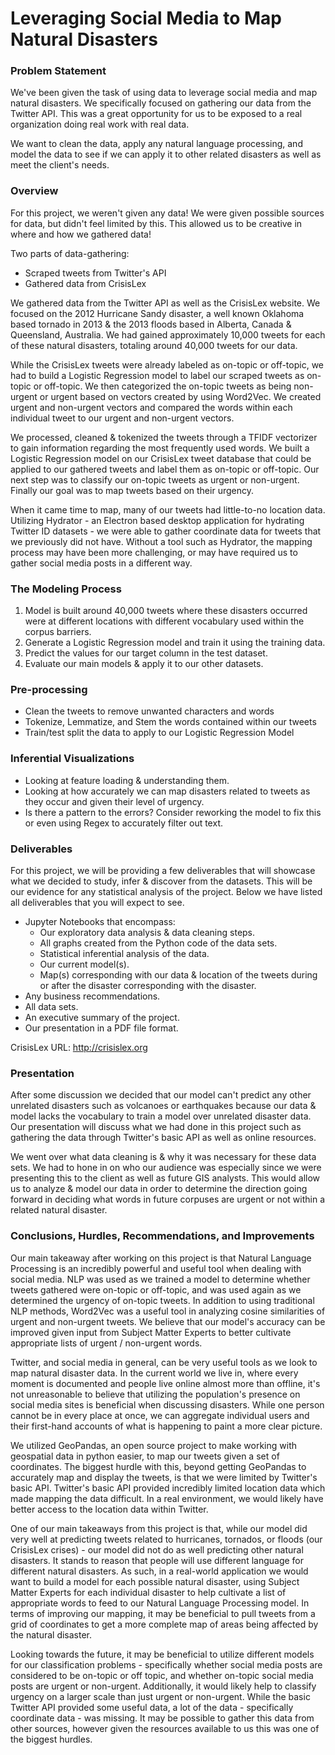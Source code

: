 # Leveraging Social Media to Map Natural Disasters

### Problem Statement
We've been given the task of using data to leverage social media and map natural disasters. We specifically focused on gathering our data from the Twitter API. This was a great opportunity for us to be exposed to a real organization doing real work with real data.

We want to clean the data, apply any natural language processing, and model the data to see if we can apply it to other related disasters as well as meet the client's needs.

### Overview
For this project, we weren't given any data! We were given possible sources for data, but didn't feel limited by this. This allowed us to be creative in where and how we gathered data!

Two parts of data-gathering:
 - Scraped tweets from Twitter's API
 - Gathered data from CrisisLex

We gathered data from the Twitter API as well as the CrisisLex website. We focused on the 2012 Hurricane Sandy disaster, a well known Oklahoma based tornado in 2013 & the 2013 floods based in Alberta, Canada & Queensland, Australia. We had gained approximately 10,000 tweets for each of these natural disasters, totaling around 40,000 tweets for our data.  

While the CrisisLex tweets were already labeled as on-topic or off-topic, we had to build a Logistic Regression model to label our scraped tweets as on-topic or off-topic. We then categorized the on-topic tweets as being non-urgent or urgent based on vectors created by using Word2Vec. We created urgent and non-urgent vectors and compared the words within each individual tweet to our urgent and non-urgent vectors.

We processed, cleaned & tokenized the tweets through a TFIDF vectorizer to gain information regarding the most frequently used words. We built a Logistic Regression model on our CrisisLex tweet database that could be applied to our gathered tweets and label them as on-topic or off-topic. Our next step was to classify our on-topic tweets as urgent or non-urgent. Finally our goal was to map tweets based on their urgency.

When it came time to map, many of our tweets had little-to-no location data. Utilizing Hydrator - an Electron based desktop application for hydrating Twitter ID datasets - we were able to gather coordinate data for tweets that we previously did not have. Without a tool such as Hydrator, the mapping process may have been more challenging, or may have required us to gather social media posts in a different way.

### The Modeling Process
1. Model is built around 40,000 tweets where these disasters occurred were at different locations with different vocabulary used within the corpus barriers.
2. Generate a Logistic Regression model and train it using the training data.
3. Predict the values for our target column in the test dataset.
4. Evaluate our main models & apply it to our other datasets.

### Pre-processing
  - Clean the tweets to remove unwanted characters and words
  - Tokenize, Lemmatize, and Stem the words contained within our tweets
  - Train/test split the data to apply to our Logistic Regression Model

### Inferential Visualizations
  - Looking at feature loading & understanding them.  
  - Looking at how accurately we can map disasters related to tweets as they occur and given their level of urgency.  
  - Is there a pattern to the errors? Consider reworking the model to fix this or even using Regex to accurately filter out text.  

### Deliverables
For this project, we will be providing a few deliverables that will showcase what we decided to study, infer & discover from the datasets. This will be our evidence for any statistical analysis of the project. Below we have listed all deliverables that you will expect to see.

- Jupyter Notebooks that encompass:
  - Our exploratory data analysis & data cleaning steps.
  - All graphs created from the Python code of the data sets.
  - Statistical inferential analysis of the data.
  - Our current model(s).
  - Map(s) corresponding with our data & location of the tweets during or after the disaster corresponding with the disaster.
- Any business recommendations.
- All data sets.
- An executive summary of the project.
- Our presentation in a PDF file format.

CrisisLex URL:
http://crisislex.org

### Presentation
After some discussion we decided that our model can't predict any other unrelated disasters such as volcanoes or earthquakes because our data & model lacks the vocabulary to train a model over unrelated disaster data. Our presentation will discuss what we had done in this project such as gathering the data through Twitter's basic API as well as online resources.

We went over what data cleaning is & why it was necessary for these data sets. We had to hone in on who our audience was especially since we were presenting this to the client as well as future GIS analysts. This would allow us to analyze & model our data in order to determine the direction going forward in deciding what words in future corpuses are urgent or not within a related natural disaster.

### Conclusions, Hurdles, Recommendations, and Improvements
Our main takeaway after working on this project is that Natural Language Processing is an incredibly powerful and useful tool when dealing with social media. NLP was used as we trained a model to determine whether tweets gathered were on-topic or off-topic, and was used again as we determined the urgency of on-topic tweets. In addition to using traditional NLP methods, Word2Vec was a useful tool in analyzing cosine similarities of urgent and non-urgent tweets. We believe that our model's accuracy can be improved given input from Subject Matter Experts to better cultivate appropriate lists of urgent / non-urgent words.

Twitter, and social media in general, can be very useful tools as we look to map natural disaster data. In the current world we live in, where every moment is documented and people live online almost more than offline, it's not unreasonable to believe that utilizing the population's presence on social media sites is beneficial when discussing disasters. While one person cannot be in every place at once, we can aggregate individual users and their first-hand accounts of what is happening to paint a more clear picture.

We utilized GeoPandas, an open source project to make working with geospatial data in python easier, to map our tweets given a set of coordinates. The biggest hurdle with this, beyond getting GeoPandas to accurately map and display the tweets, is that we were limited by Twitter's basic API. Twitter's basic API provided incredibly limited location data which made mapping the data difficult. In a real environment, we would likely have better access to the location data within Twitter.

One of our main takeaways from this project is that, while our model did very well at predicting tweets related to hurricanes, tornados, or floods (our CrisisLex crises) - our model did not do as well predicting other natural disasters. It stands to reason that people will use different language for different natural disasters. As such, in a real-world application we would want to build a model for each possible natural disaster, using Subject Matter Experts for each individual disaster to help cultivate a list of appropriate words to feed to our Natural Language Processing model. In terms of improving our mapping, it may be beneficial to pull tweets from a grid of coordinates to get a more complete map of areas being affected by the natural disaster.

Looking towards the future, it may be beneficial to utilize different models for our classification problems - specifically whether social media posts are considered to be on-topic or off topic, and whether on-topic social media posts are urgent or non-urgent. Additionally, it would likely help to classify urgency on a larger scale than just urgent or non-urgent. While the basic Twitter API provided some useful data, a lot of the data - specifically coordinate data - was missing. It may be possible to gather this data from other sources, however given the resources available to us this was one of the biggest hurdles.

